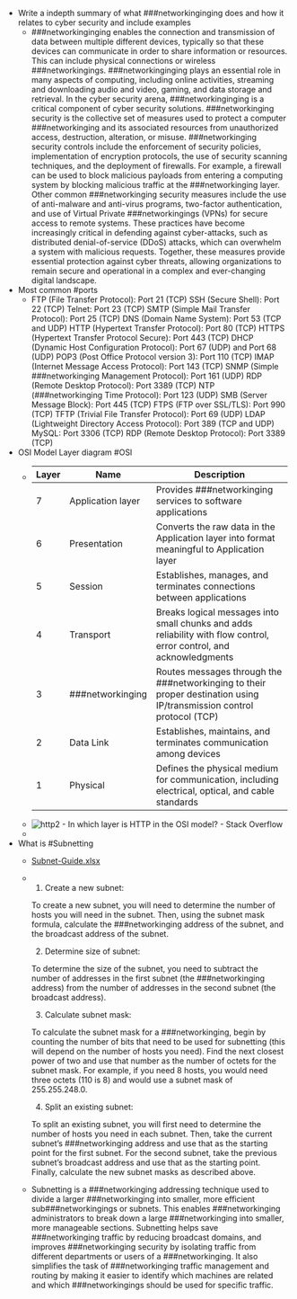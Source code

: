 - Write a indepth summary of what ###networkinginging does and how it relates to cyber security and include examples
	- ###networkinginging enables the connection and transmission of data between multiple different devices, typically so that these devices can communicate in order to share information or resources. This can include physical connections or wireless ###networkingings. ###networkinginging plays an essential role in many aspects of computing, including online activities, streaming and downloading audio and video, gaming, and data storage and retrieval. In the cyber security arena, ###networkinginging is a critical component of cyber security solutions. ###networkinging security is the collective set of measures used to protect a computer ###networkinging and its associated resources from unauthorized access, destruction, alteration, or misuse. ###networkinging security controls include the enforcement of security policies, implementation of encryption protocols, the use of security scanning techniques, and the deployment of firewalls. For example, a firewall can be used to block malicious payloads from entering a computing system by blocking malicious traffic at the ###networkinging layer. Other common ###networkinging security measures include the use of anti-malware and anti-virus programs, two-factor authentication, and use of Virtual Private ###networkingings (VPNs) for secure access to remote systems. These practices have become increasingly critical in defending against cyber-attacks, such as distributed denial-of-service (DDoS) attacks, which can overwhelm a system with malicious requests. Together, these measures provide essential protection against cyber threats, allowing organizations to remain secure and operational in a complex and ever-changing digital landscape.
- Most common #ports
	- FTP (File Transfer Protocol): Port 21 (TCP)
	  SSH (Secure Shell): Port 22 (TCP)
	  Telnet: Port 23 (TCP)
	   SMTP (Simple Mail Transfer Protocol): Port 25 (TCP)
	   DNS (Domain Name System): Port 53 (TCP and UDP)
	   HTTP (Hypertext Transfer Protocol): Port 80 (TCP)
	   HTTPS (Hypertext Transfer Protocol Secure): Port 443 (TCP)
	   DHCP (Dynamic Host Configuration Protocol): Port 67 (UDP) and Port 68 (UDP)
	   POP3 (Post Office Protocol version 3): Port 110 (TCP)
	   IMAP (Internet Message Access Protocol): Port 143 (TCP)
	   SNMP (Simple ###networkinging Management Protocol): Port 161 (UDP)
	   RDP (Remote Desktop Protocol): Port 3389 (TCP)
	   NTP (###networkinging Time Protocol): Port 123 (UDP)
	   SMB (Server Message Block): Port 445 (TCP)
	   FTPS (FTP over SSL/TLS): Port 990 (TCP)
	   TFTP (Trivial File Transfer Protocol): Port 69 (UDP)
	   LDAP (Lightweight Directory Access Protocol): Port 389 (TCP and UDP)
	   MySQL: Port 3306 (TCP)
	   RDP (Remote Desktop Protocol): Port 3389 (TCP)
- OSI Model Layer diagram #OSI
	- Layer |  Name  | Description
	  -----|--------|-----------
	  7 | Application layer | Provides ###networkinging services to software applications
	  6 | Presentation | Converts the raw data in the Application layer into format meaningful to Application layer
	  5 | Session | Establishes, manages, and terminates connections between applications
	  4 | Transport | Breaks logical messages into small chunks and adds reliability with flow control, error control, and acknowledgments
	  3 | ###networkinging | Routes messages through the ###networkinging to their proper destination using IP/transmission control protocol (TCP)
	  2 | Data Link | Establishes, maintains, and terminates communication among devices
	  1 | Physical | Defines the physical medium for communication, including electrical, optical, and cable standards
	- ![http2 - In which layer is HTTP in the OSI model? - Stack Overflow](https://external-content.duckduckgo.com/iu/?u=https%3A%2F%2Fi.stack.imgur.com%2FWG5r8.jpg&f=1&nofb=1&ipt=3843aff2e16342487f58ee6e09d74d8185668f4929774f137457292ff0c686ff&ipo=images)
	-
- What is #Subnetting
	- [Subnet-Guide.xlsx](../assets/Subnet-Guide_1688245129991_0.xlsx)
	- 1. Create a new subnet:
	  
	  To create a new subnet, you will need to determine the number of hosts you will need in the subnet. Then, using the subnet mask formula, calculate the ###networkinging address of the subnet, and the broadcast address of the subnet.
	  
	  2. Determine size of subnet:
	  
	  To determine the size of the subnet, you need to subtract the number of addresses in the first subnet (the ###networkinging address) from the number of addresses in the second subnet (the broadcast address).
	  
	  3. Calculate subnet mask:
	  
	  To calculate the subnet mask for a ###networkinging, begin by counting the number of bits that need to be used for subnetting (this will depend on the number of hosts you need). Find the next closest power of two and use that number as the number of octets for the subnet mask. For example, if you need 8 hosts, you would need three octets (110 is 8) and would use a subnet mask of 255.255.248.0.
	  
	  4. Split an existing subnet:
	  
	  To split an existing subnet, you will first need to determine the number of hosts you need in each subnet. Then, take the current subnet’s ###networkinging address and use that as the starting point for the first subnet. For the second subnet, take the previous subnet’s broadcast address and use that as the starting point. Finally, calculate the new subnet masks as described above.
	- Subnetting is a ###networkinging addressing technique used to divide a larger ###networkinging into smaller, more efficient sub###networkingings or subnets. This enables ###networkinging administrators to break down a large ###networkinging into smaller, more manageable sections. Subnetting helps save ###networkinging traffic by reducing broadcast domains, and improves ###networkinging security by isolating traffic from different departments or users of a ###networkinging. It also simplifies the task of ###networkinging traffic management and routing by making it easier to identify which machines are related and which ###networkingings should be used for specific traffic.